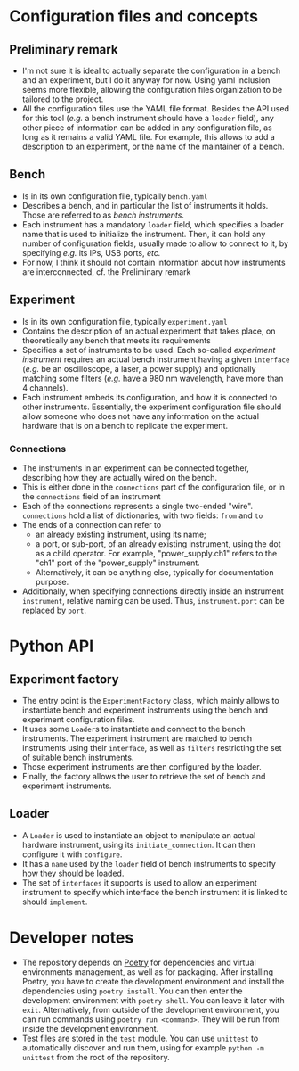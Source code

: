 # Configuration files and concepts

## Preliminary remark

- I'm not sure it is ideal to actually separate the configuration in a bench and
  an experiment, but I do it anyway for now. Using yaml inclusion seems more
  flexible, allowing the configuration files organization to be tailored to the
  project.
- All the configuration files use the YAML file format. Besides the API used for
  this tool (*e.g.* a bench instrument should have a `loader` field), any other
  piece of information can be added in any configuration file, as long as it
  remains a valid YAML file. For example, this allows to add a description to
  an experiment, or the name of the maintainer of a bench.

## Bench

- Is in its own configuration file, typically `bench.yaml`
- Describes a bench, and in particular the list of instruments it holds. Those
  are referred to as *bench instruments*.
- Each instrument has a mandatory `loader` field, which specifies a loader name
  that is used to initialize the instrument. Then, it can hold any number of
  configuration fields, usually made to allow to connect to it, by
  specifying *e.g.* its IPs, USB ports, *etc.*
- For now, I think it should not contain information about how instruments are
  interconnected, cf. the Preliminary remark

## Experiment

- Is in its own configuration file, typically `experiment.yaml`
- Contains the description of an actual experiment that takes place, on
  theoretically any bench that meets its requirements
- Specifies a set of instruments to be used. Each so-called *experiment
  instrument* requires an actual bench instrument having a given `interface`
  (*e.g.* be an oscilloscope, a laser, a power supply) and optionally matching
  some filters (*e.g.* have a 980 nm wavelength, have more than 4 channels).
- Each instrument embeds its configuration, and how it is connected to other
  instruments. Essentially, the experiment configuration file should allow
  someone who does not have any information on the actual hardware that is on a
  bench to replicate the experiment.

### Connections

 - The instruments in an experiment can be connected together, describing how
   they are actually wired on the bench.
 - This is either done in the `connections` part of the configuration file, or
   in the `connections` field of an instrument
 - Each of the connections represents a single two-ended "wire". `connections`
   hold a list of dictionaries, with two fields: `from` and `to`
 - The ends of a connection can refer to
   - an already existing instrument, using its name;
   - a port, or sub-port, of an already existing instrument, using the dot as a
     child operator. For example, "power_supply.ch1" refers to the "ch1" port
     of the "power_supply" instrument.
   - Alternatively, it can be anything else, typically for documentation
     purpose.
 - Additionally, when specifying connections directly inside an instrument
   `instrument`, relative naming can be used. Thus, `instrument.port` can be
   replaced by `port`.

# Python API

## Experiment factory

- The entry point is the `ExperimentFactory` class, which mainly allows to
  instantiate bench and experiment instruments using the bench and experiment
  configuration files.
- It uses some `Loader`s to instantiate and connect to the bench instruments.
  The experiment instrument are matched to bench instruments using their
  `interface`, as well as `filters` restricting the set of suitable bench
  instruments.
- Those experiment instruments are then configured by the loader.
- Finally, the factory allows the user to retrieve the set of bench and
  experiment instruments.

## Loader

- A `Loader` is used to instantiate an object to manipulate an actual hardware
  instrument, using its `initiate_connection`. It can then configure it with
  `configure`.
- It has a `name` used by the `loader` field of bench instruments to specify how
  they should be loaded.
- The set of `interfaces` it supports is used to allow an experiment instrument
  to specify which interface the bench instrument it is linked to should
  `implement`.

# Developer notes

- The repository depends on [Poetry](https://python-poetry.org/) for
  dependencies and virtual environments management, as well as for packaging.
  After installing Poetry, you have to create the development environment and
  install the dependencies using `poetry install`. You can then enter the
  development environment with `poetry shell`. You can leave it later with
  `exit`. Alternatively, from outside of the development environment, you can
  run commands using `poetry run <command>`. They will be run from inside the
  development environment.
- Test files are stored in the `test` module. You can use `unittest` to
  automatically discover and run them, using for example `python -m unittest`
  from the root of the repository.